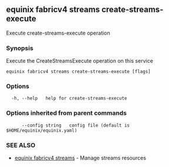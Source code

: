 ## equinix fabricv4 streams create-streams-execute

Execute create-streams-execute operation

### Synopsis

Execute the CreateStreamsExecute operation on this service

```
equinix fabricv4 streams create-streams-execute [flags]
```

### Options

```
  -h, --help   help for create-streams-execute
```

### Options inherited from parent commands

```
      --config string   config file (default is $HOME/equinix/equinix.yaml)
```

### SEE ALSO

* [equinix fabricv4 streams](equinix_fabricv4_streams.md)	 - Manage streams resources

